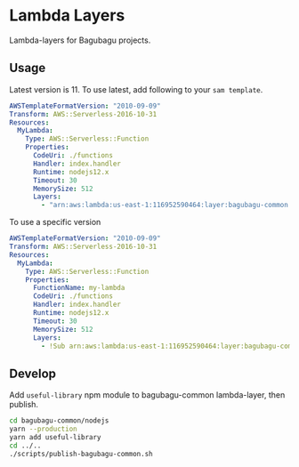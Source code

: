 # Lambda Layers

Lambda-layers for Bagubagu projects.

## Usage

Latest version is 11. To use latest, add following to your `sam template`.

```yaml
AWSTemplateFormatVersion: "2010-09-09"
Transform: AWS::Serverless-2016-10-31
Resources:
  MyLambda:
    Type: AWS::Serverless::Function
    Properties:
      CodeUri: ./functions
      Handler: index.handler
      Runtime: nodejs12.x
      Timeout: 30
      MemorySize: 512
      Layers:
        - "arn:aws:lambda:us-east-1:116952590464:layer:bagubagu-common:11"
```

To use a specific version

```yaml
AWSTemplateFormatVersion: "2010-09-09"
Transform: AWS::Serverless-2016-10-31
Resources:
  MyLambda:
    Type: AWS::Serverless::Function
    Properties:
      FunctionName: my-lambda
      CodeUri: ./functions
      Handler: index.handler
      Runtime: nodejs12.x
      Timeout: 30
      MemorySize: 512
      Layers:
        - !Sub arn:aws:lambda:us-east-1:116952590464:layer:bagubagu-common:${LayerVersion}
```

## Develop

Add `useful-library` npm module to bagubagu-common lambda-layer, then publish.

```bash
cd bagubagu-common/nodejs
yarn --production
yarn add useful-library
cd ../..
./scripts/publish-bagubagu-common.sh
```
